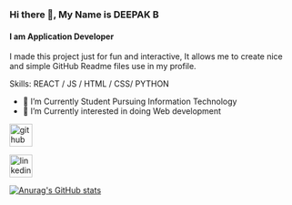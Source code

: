 ### Hi there 👋, My Name is DEEPAK B
#### I am Application Developer
I made this project just for fun and interactive, It allows me to create nice and simple GitHub Readme files use in my profile.

Skills:   REACT / JS / HTML / CSS/ PYTHON 

- 🔭 I’m Currently Student Pursuing Information Technology
- 🌱 I’m Currently interested in doing Web development 


[<img src='https://cdn.jsdelivr.net/npm/simple-icons@3.0.1/icons/github.svg' alt='github' height='40'>](https://github.com/deepakb016)


[<img src='https://cdn.jsdelivr.net/npm/simple-icons@3.0.1/icons/linkedin.svg' alt='linkedin' height='40'>](https://www.linkedin.com/in/deepakrocz016/) 


[![Anurag's GitHub stats](https://github-readme-stats.vercel.app/api?username=deepakb016)](https://github.com/anuraghazra/github-readme-stats)


